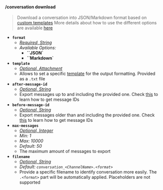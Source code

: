 #### /conversation download
> Download a conversation into JSON/Markdown format based on [custom templates](<LINK_TO_EXPORT_TEMPLATE>)
> More details about how to use the different options are available [here](<LINK_TO_EXPORT_OPTIONS>)
- **`format`**
  - *[Required, String](proompter-documentation/guides/Quickstart/Slash%20Commands.md####String)*
  - *Available Options:*
	- __**``JSON`**__
	- __**``Markdown`**__
- **`template`**
  - *[Optional, Attachment](proompter-documentation/guides/Quickstart/Slash%20Commands.md####Attachment)*
  - Allows to set a specific [template](<LINK_TO_EXPORT_TEMPLATE>) for the output formatting. Provided as a `.txt` file
- **`after-message-id`**
  - *[Optional, String](proompter-documentation/guides/Quickstart/Slash%20Commands.md####String)*
  - Export messages up to and including the provided one. Check [this](https://discord.com/channels/1100933695986208849/1149283993548759090) to learn how to get message IDs
- **`before-message-id`**
  - *[Optional, String](proompter-documentation/guides/Quickstart/Slash%20Commands.md####String)*
  - Export messages older than and including the provided one. Check [this](https://discord.com/channels/1100933695986208849/1149283993548759090) to learn how to get message IDs
- **`max-messages`**
  - *[Optional, Integer](proompter-documentation/guides/Quickstart/Slash%20Commands.md####Integer)*
  - *Min: 1*
  - *Max: 10000*
  - *Default: 50*
  - The maximum amount of messages to export
- **`filename`**
  - *[Optional, String](proompter-documentation/guides/Quickstart/Slash%20Commands.md####String)*
  - *Default: `conversation_<ChannelName>.<format>`*
  - Provide a specific filename to identify conversation more easily. The `.<format>` part will be automatically applied. Placeholders are not supported
